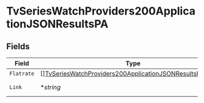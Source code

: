 # TvSeriesWatchProviders200ApplicationJSONResultsPA


## Fields

| Field                                                                                                                                               | Type                                                                                                                                                | Required                                                                                                                                            | Description                                                                                                                                         | Example                                                                                                                                             |
| --------------------------------------------------------------------------------------------------------------------------------------------------- | --------------------------------------------------------------------------------------------------------------------------------------------------- | --------------------------------------------------------------------------------------------------------------------------------------------------- | --------------------------------------------------------------------------------------------------------------------------------------------------- | --------------------------------------------------------------------------------------------------------------------------------------------------- |
| `Flatrate`                                                                                                                                          | [][TvSeriesWatchProviders200ApplicationJSONResultsPAFlatrate](../../models/operations/tvserieswatchproviders200applicationjsonresultspaflatrate.md) | :heavy_minus_sign:                                                                                                                                  | N/A                                                                                                                                                 |                                                                                                                                                     |
| `Link`                                                                                                                                              | **string*                                                                                                                                           | :heavy_minus_sign:                                                                                                                                  | N/A                                                                                                                                                 | https://www.themoviedb.org/tv/1399-game-of-thrones/watch?locale=PA                                                                                  |
